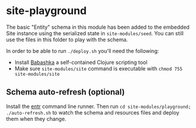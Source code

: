 # site-playground

The basic "Entity" schema in this module has been added to the embedded Site instance using the serialized state in `site-modules/seed`. You can still use the files in this folder to play with the schema.

In order to be able to run `./deploy.sh` you'll need the following:

* Install [Babashka](https://babashka.org/) a self-contained Clojure scripting tool
* Make sure `site-modules/site` command is executable with `chmod 755 site-modules/site`

## Schema auto-refresh (optional)

Install the [entr](https://github.com/eradman/entr) command line runner. Then run `cd site-modules/playground; ./auto-refresh.sh` to watch the schema and resources files and deploy them when they change.
